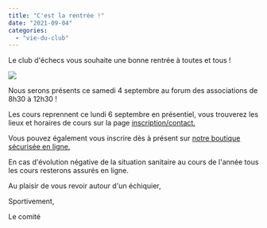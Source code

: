 ```yaml
---
title: "C'est la rentrée !"
date: "2021-09-04"
categories: 
  - "vie-du-club"
---
```


Le club d'échecs vous souhaite une bonne rentrée à toutes et tous !

![](/wordpress-uploads/2021/09/chessForum2021-1024x841.jpg)

Nous serons présents ce samedi 4 septembre au forum des associations de 8h30 à 12h30 !

Les cours reprennent ce lundi 6 septembre en présentiel, vous trouverez les lieux et horaires de cours sur la page [inscription/contact.](https://echecs-veigy.fr/inscriptioncontact/)

Vous pouvez également vous inscrire dès à présent sur [notre boutique sécurisée en ligne.](https://www.billetweb.fr/cotisation-cevf-2021-2022)

En cas d'évolution négative de la situation sanitaire au cours de l'année tous les cours resterons assurés en ligne.

Au plaisir de vous revoir autour d'un échiquier,

Sportivement,

Le comité
